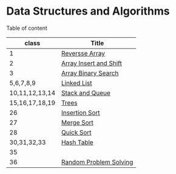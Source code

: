 # Data Structures and Algorithms

Table of content

|class | Title|
|---|---|
|1|[Reversse Array](class01-reverse-array/array-reverse.md)|
|2|[Array Insert and Shift](class02-array-insert-shift/README.md)|
|3|[Array Binary Search](class03-binary-search/README.md)|
|5,6,7,8,9|[Linked List](class05-linked-list/README.md)|
|10,11,12,13,14|[Stack and Queue](class10-stack-and-queue/README.md)|
|15,16,17,18,19|[Trees](class15_trees/README.md)|
|26|[Insertion Sort](class26-insertion-sort/README.md)|
|27|[Merge Sort](class27_merge_sort/README.md)|
|28|[Quick Sort](class28-quick-sort/README.md)|
|30,31,32,33|[Hash Table](hash_table/README.md)
|35|
|36|[Random Problem Solving](class36-random-problems/README.md)